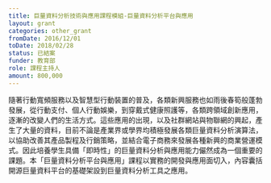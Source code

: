 ```yaml
---
title: 巨量資料分析技術與應用課程模組-巨量資料分析平台與應用
layout: grant
categories: other_grant
fromDate: 2016/12/01
toDate: 2018/02/28
status: 已結案
funder: 教育部
role: 課程主持人
amount: 800,000
---
```


隨著行動寬頻服務以及智慧型行動裝置的普及，各類新興服務也如雨後春筍般蓬勃發展，從行動支付、個人行動娛樂，到穿戴式健康照護等，各類跨領域創新應用，逐漸的改變人們的生活方式。這些應用的出現，以及社群網站與物聯網的興起，產生了大量的資料，目前不論是產業界或學界均積極發展各類巨量資料分析演算法，以協助改善其產品製程及行銷策略，並結合電子商務來發展各種新興的商業營運模式。因此培養學生具備「即時性」的巨量資料分析與應用能力儼然成為一個重要的課題。本「巨量資料分析平台與應用」課程以實務的開發與應用面切入，內容囊括開源巨量資料平台的基礎架設到巨量資料分析工具之應用。